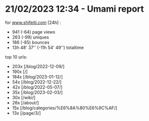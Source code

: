 # 21/02/2023 12:34 - Umami report
for www.shifeiti.com [24h] :

 - 941 (-64) page views
 - 263 (-99) uniques
 - 186 (-85) bounces
 - 13h 48' 37'' (-11h 54' 49'') totaltime


top 10 urls:
 - 203x [/blog/2022-12-09/]
 - 190x [/]
 - 184x [/blog/2023-01-12/]
 - 54x [/blog/2022-12-22/]
 - 42x [/blog/2022-05-07/]
 - 35x [/blog/2023-02-03/]
 - 30x [/wiki/]
 - 26x [/about/]
 - 15x [/blog/categories/%E6%8A%80%E6%9C%AF/]
 - 13x [/page/3/]


